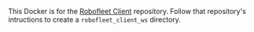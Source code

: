 This Docker is for the [Robofleet Client](https://github.com/UTNuclearRobotics/robofleet_client) repository. Follow that repository's intructions to create a `robofleet_client_ws` directory.
